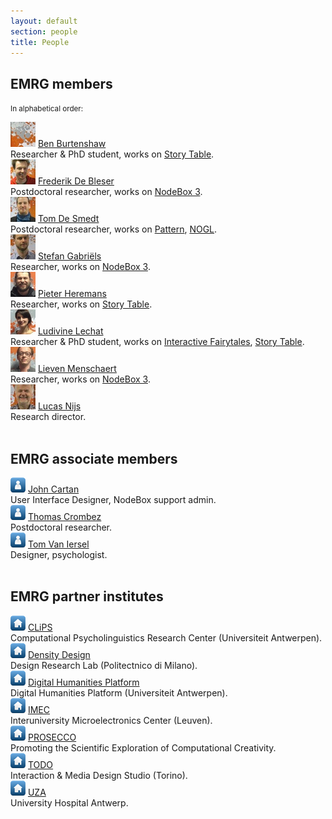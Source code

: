 ```yaml
---
layout: default
section: people
title: People
---
```


<h2>EMRG members</h2>
<p><small>In alphabetical order:</small></p>

<div class="box">
	<img src="/media/people/blank-s.jpg" />
	<a href="ben-burtenshaw.html">Ben Burtenshaw</a><br>Researcher &amp; PhD student, works on
	<a href="../projects/story-table.html" class="tag-project">Story Table</a>.
</div>

<div class="box">
	<img src="/media/people/frederik-s.jpg" />
	<a href="frederik-de-bleser.html">Frederik De Bleser</a><br>Postdoctoral researcher, works on
	<a href="../software/nodebox-3.html" class="tag-software">NodeBox 3</a>.
</div>

<div class="box">
	<img src="/media/people/tom-s.jpg" />
	<a href="tom-de-smedt.html">Tom De Smedt</a><br>Postdoctoral researcher, works on
	<a href="http://www.clips.ua.ac.be/pages/pattern" class="tag-software">Pattern</a>,
	<a href="../software/nodebox-opengl.html" class="tag-software">NOGL</a>.
</div>

<div class="box">
	<img src="/media/people/stefan-s.jpg" />
	<a href="stefan-gabriels.html">Stefan Gabriëls</a><br>Researcher, works on
	<a href="../software/nodebox-3.html" class="tag-software">NodeBox 3</a>.
</div>

<div class="box">
	<img src="/media/people/pieter-s.jpg" />
	<a href="pieter-heremans.html">Pieter Heremans</a><br>Researcher, works on
	<a href="../projects/story-table.html" class="tag-project">Story Table</a>.
</div>

<div class="box">
	<img src="/media/people/ludivine-s.jpg" />
	<a href="ludivine-lechat.html">Ludivine Lechat</a><br>Researcher &amp; PhD student, works on
	<a href="../projects/interactive-fairytales.html" class="tag-project">Interactive Fairytales</a>,
	<a href="../projects/story-table.html" class="tag-project">Story Table</a>.
</div>

<div class="box">
	<img src="/media/people/lieven-s.jpg" />
	<a href="lieven-menschaert.html">Lieven Menschaert</a><br>Researcher, works on
	<a href="../software/nodebox-3.html" class="tag-software">NodeBox 3</a>.
</div>

<div class="box">
	<img src="/media/people/lucas-s.jpg" />
	<a href="lucas-nijs.html">Lucas Nijs</a><br>Research director.
</div>

<br>
<h2>EMRG associate members</h2>

<div class="box">
	<img src="/media/img/avatar.png" />
	<a href="http://www.cartania.com/">John Cartan</a>
	<br>User Interface Designer, NodeBox support admin.
</div>

<div class="box">
	<img src="/media/img/avatar.png" />
	<a href="http://www.ua.ac.be/thomas.crombez">Thomas Crombez</a>
	<br>Postdoctoral researcher.
</div>

<div class="box">
	<img src="/media/img/avatar.png" />
	<a href="http://madrobot.be">Tom Van Iersel</a>
	<br>Designer, psychologist.
</div>

<br>
<h2>EMRG partner institutes</h2>

<div class="box">
	<img src="/media/img/home.png" />
	<a target="_blank" href="http://www.clips.ua.ac.be">CLiPS</a>
	<br>Computational Psycholinguistics Research Center (Universiteit Antwerpen).
</div>

<div class="box">
	<img src="/media/img/home.png" />
	<a target="_blank" href="http://www.densitydesign.org">Density Design</a>
	<br>Design Research Lab (Politectnico di Milano).
</div>

<div class="box">
	<img src="/media/img/home.png" />
	<a target="_blank" href="http://dighum.uantwerpen.be">Digital Humanities Platform</a>
	<br>Digital Humanities Platform (Universiteit Antwerpen).
</div>

<div class="box">
	<img src="/media/img/home.png" />
	<a target="_blank" href="http://www.imec.be">IMEC</a>
	<br>Interuniversity Microelectronics Center (Leuven).
</div>

<div class="box">
	<img src="/media/img/home.png" />
	<a target="_blank" href="http://prosecco-network.eu">PROSECCO</a>
	<br>Promoting the Scientific Exploration of Computational Creativity.
</div>

<div class="box">
	<img src="/media/img/home.png" />
	<a target="_blank" href="http://www.todo.to.it">TODO</a>
	<br>Interaction &amp; Media Design Studio (Torino).
</div>

<div class="box">
	<img src="/media/img/home.png" />
	<a target="_blank" href="http://www.uza.be">UZA</a>
	<br>University Hospital Antwerp.
</div>
